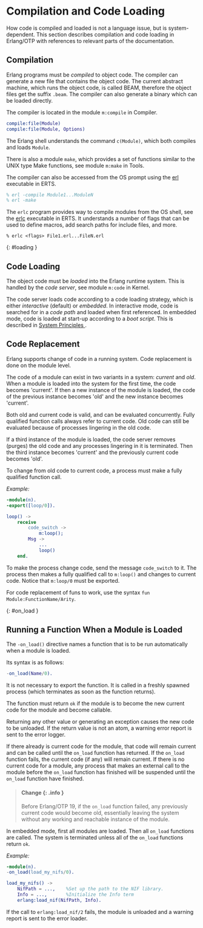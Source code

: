 <!--
%CopyrightBegin%

SPDX-License-Identifier: Apache-2.0

Copyright Ericsson AB 2023-2024. All Rights Reserved.

Licensed under the Apache License, Version 2.0 (the "License");
you may not use this file except in compliance with the License.
You may obtain a copy of the License at

    http://www.apache.org/licenses/LICENSE-2.0

Unless required by applicable law or agreed to in writing, software
distributed under the License is distributed on an "AS IS" BASIS,
WITHOUT WARRANTIES OR CONDITIONS OF ANY KIND, either express or implied.
See the License for the specific language governing permissions and
limitations under the License.

%CopyrightEnd%
-->
# Compilation and Code Loading

How code is compiled and loaded is not a language issue, but is
system-dependent. This section describes compilation and code loading in
Erlang/OTP with references to relevant parts of the documentation.

## Compilation

Erlang programs must be _compiled_ to object code. The compiler can generate a
new file that contains the object code. The current abstract machine, which runs
the object code, is called BEAM, therefore the object files get the suffix
`.beam`. The compiler can also generate a binary which can be loaded directly.

The compiler is located in the module `m:compile` in Compiler.

```erlang
compile:file(Module)
compile:file(Module, Options)
```

The Erlang shell understands the command `c(Module)`, which both compiles and
loads `Module`.

There is also a module `make`, which provides a set of functions similar to the
UNIX type Make functions, see module `m:make` in Tools.

The compiler can also be accessed from the OS prompt using the
[erl](`e:erts:erl_cmd.md`) executable in ERTS.

```erlang
% erl -compile Module1...ModuleN
% erl -make
```

The `erlc` program provides way to compile modules from the OS
shell, see the [erlc](`e:erts:erlc_cmd.md`) executable in ERTS. It
understands a number of flags that can be used to define macros, add search
paths for include files, and more.

```text
% erlc <flags> File1.erl...FileN.erl
```

[](){: #loading }

## Code Loading

The object code must be _loaded_ into the Erlang runtime system. This is handled
by the _code server_, see module `m:code` in Kernel.

The code server loads code according to a code loading strategy, which is either
_interactive_ (default) or _embedded_. In interactive mode, code is searched for
in a _code path_ and loaded when first referenced. In embedded mode, code is
loaded at start-up according to a _boot script_. This is described in
[System Principles ](`e:system:system_principles.md#code_loading`).

## Code Replacement

Erlang supports change of code in a running system. Code replacement is done on
the module level.

The code of a module can exist in two variants in a system: _current_ and _old_.
When a module is loaded into the system for the first time, the code becomes
'current'. If then a new instance of the module is loaded, the code of the
previous instance becomes 'old' and the new instance becomes 'current'.

Both old and current code is valid, and can be evaluated concurrently. Fully
qualified function calls always refer to current code. Old code can still be
evaluated because of processes lingering in the old code.

If a third instance of the module is loaded, the code server removes (purges)
the old code and any processes lingering in it is terminated. Then the third
instance becomes 'current' and the previously current code becomes 'old'.

To change from old code to current code, a process must make a fully qualified
function call.

_Example:_

```erlang
-module(m).
-export([loop/0]).

loop() ->
    receive
        code_switch ->
            m:loop();
        Msg ->
            ...
            loop()
    end.
```

To make the process change code, send the message `code_switch` to it. The
process then makes a fully qualified call to `m:loop()` and changes to current
code. Notice that `m:loop/0` must be exported.

For code replacement of funs to work, use the syntax
`fun Module:FunctionName/Arity`.

[](){: #on_load }

## Running a Function When a Module is Loaded

The `-on_load()` directive names a function that is to be run automatically when
a module is loaded.

Its syntax is as follows:

```erlang
-on_load(Name/0).
```

It is not necessary to export the function. It is called in a freshly spawned
process (which terminates as soon as the function returns).

The function must return `ok` if the module is to become the new current code
for the module and become callable.

Returning any other value or generating an exception causes the new code to be
unloaded. If the return value is not an atom, a warning error report is sent to
the error logger.

If there already is current code for the module, that code will remain current
and can be called until the `on_load` function has returned. If the `on_load`
function fails, the current code (if any) will remain current. If there is no
current code for a module, any process that makes an external call to the module
before the `on_load` function has finished will be suspended until the `on_load`
function have finished.

> #### Change {: .info }
>
> Before Erlang/OTP 19, if the `on_load` function failed, any previously current
> code would become old, essentially leaving the system without any working and
> reachable instance of the module.

In embedded mode, first all modules are loaded. Then all `on_load` functions are
called. The system is terminated unless all of the `on_load` functions return
`ok`.

_Example:_

```erlang
-module(m).
-on_load(load_my_nifs/0).

load_my_nifs() ->
    NifPath = ...,    %Set up the path to the NIF library.
    Info = ...,       %Initialize the Info term
    erlang:load_nif(NifPath, Info).
```

If the call to `erlang:load_nif/2` fails, the module is unloaded and a warning
report is sent to the error loader.

